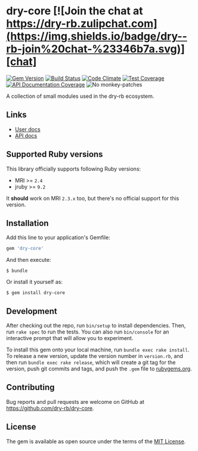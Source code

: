 [gitter]: https://gitter.im/dry-rb/chat
[gem]: https://rubygems.org/gems/dry-core
[ci]: https://github.com/dry-rb/dry-core/actions?query=workflow%3Aci
[code_climate]: https://codeclimate.com/github/dry-rb/dry-core
[inch]: http://inch-ci.org/github/dry-rb/dry-core
[chat]: https://dry-rb.zulipchat.com

# dry-core [![Join the chat at https://dry-rb.zulipchat.com](https://img.shields.io/badge/dry--rb-join%20chat-%23346b7a.svg)][chat]

[![Gem Version](https://img.shields.io/gem/v/dry-core.svg)][gem]
[![Build Status](https://github.com/dry-rb/dry-core/workflows/ci/badge.svg)][ci]
[![Code Climate](https://api.codeclimate.com/v1/badges/eebb0e969814744231e4/maintainability)][code_climate]
[![Test Coverage](https://api.codeclimate.com/v1/badges/eebb0e969814744231e4/test_coverage)][code_climate]
[![API Documentation Coverage](http://inch-ci.org/github/dry-rb/dry-core.svg)][inch]
![No monkey-patches](https://img.shields.io/badge/monkey--patches-0-brightgreen.svg)

A collection of small modules used in the dry-rb ecosystem.

## Links

- [User docs](https://dry-rb.org/gems/dry-core)
- [API docs](http://rubydoc.info/gems/dry-core)

## Supported Ruby versions

This library officially supports following Ruby versions:

- MRI >= `2.4`
- jruby >= `9.2`

It **should** work on MRI `2.3.x` too, but there's no official support for this version.

## Installation

Add this line to your application's Gemfile:

```ruby
gem 'dry-core'
```

And then execute:

    $ bundle

Or install it yourself as:

    $ gem install dry-core

## Development

After checking out the repo, run `bin/setup` to install dependencies. Then, run `rake spec` to run the tests. You can also run `bin/console` for an interactive prompt that will allow you to experiment.

To install this gem onto your local machine, run `bundle exec rake install`. To release a new version, update the version number in `version.rb`, and then run `bundle exec rake release`, which will create a git tag for the version, push git commits and tags, and push the `.gem` file to [rubygems.org](https://rubygems.org).

## Contributing

Bug reports and pull requests are welcome on GitHub at https://github.com/dry-rb/dry-core.

## License

The gem is available as open source under the terms of the [MIT License](http://opensource.org/licenses/MIT).
